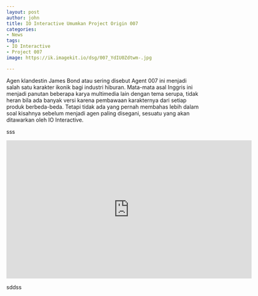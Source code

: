 ```yaml
---
layout: post
author: john
title: IO Interactive Umumkan Project Origin 007
categories:
- News
tags:
- IO Interactive
- Project 007
image: https://ik.imagekit.io/dsg/007_YdIU0Zdtwm-.jpg

---
```

Agen klandestin James Bond atau sering disebut Agent 007 ini menjadi salah satu karakter ikonik bagi industri hiburan. Mata-mata asal Inggris ini menjadi panutan beberapa karya multimedia lain dengan tema serupa, tidak heran bila ada banyak versi karena pembawaan karakternya dari setiap produk berbeda-beda. Tetapi tidak ada yang pernah membahas lebih dalam soal kisahnya sebelum menjadi agen paling disegani, sesuatu yang akan ditawarkan oleh IO Interactive.

sss

<div class="embed-container"><iframe width="640" height="360" src="https://www.youtube.com/embed/slAhuh21ii8" frameborder="0" allow="accelerometer; autoplay; clipboard-write; encrypted-media; gyroscope; picture-in-picture" allowfullscreen></iframe></div>

sddss
